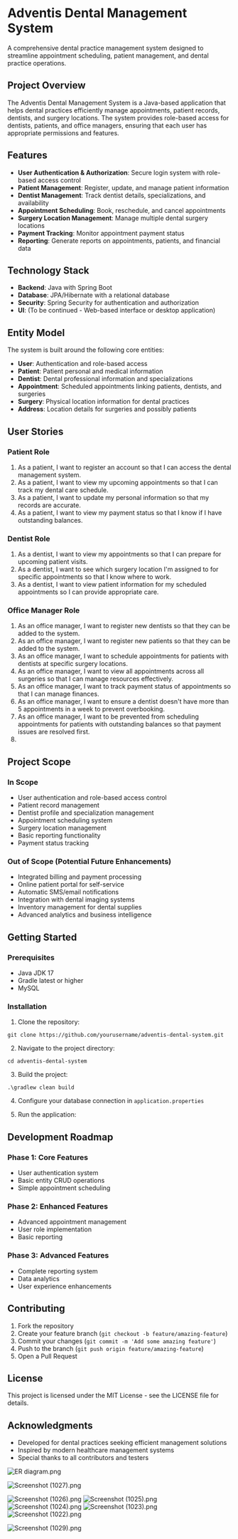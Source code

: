 # Adventis Dental Management System

A comprehensive dental practice management system designed to streamline appointment scheduling, patient management, and dental practice operations.

## Project Overview

The Adventis Dental Management System is a Java-based application that helps dental practices efficiently manage appointments, patient records, dentists, and surgery locations. The system provides role-based access for dentists, patients, and office managers, ensuring that each user has appropriate permissions and features.

## Features

- **User Authentication & Authorization**: Secure login system with role-based access control
- **Patient Management**: Register, update, and manage patient information
- **Dentist Management**: Track dentist details, specializations, and availability
- **Appointment Scheduling**: Book, reschedule, and cancel appointments
- **Surgery Location Management**: Manage multiple dental surgery locations
- **Payment Tracking**: Monitor appointment payment status
- **Reporting**: Generate reports on appointments, patients, and financial data

## Technology Stack

- **Backend**: Java with Spring Boot
- **Database**: JPA/Hibernate with a relational database
- **Security**: Spring Security for authentication and authorization
- **UI**: (To be continued - Web-based interface or desktop application)

## Entity Model

The system is built around the following core entities:

- **User**: Authentication and role-based access
- **Patient**: Patient personal and medical information
- **Dentist**: Dental professional information and specializations
- **Appointment**: Scheduled appointments linking patients, dentists, and surgeries
- **Surgery**: Physical location information for dental practices
- **Address**: Location details for surgeries and possibly patients

## User Stories

### Patient Role
1. As a patient, I want to register an account so that I can access the dental management system.
2. As a patient, I want to view my upcoming appointments so that I can track my dental care schedule.
3. As a patient, I want to update my personal information so that my records are accurate.
4. As a patient, I want to view my payment status so that I know if I have outstanding balances.

### Dentist Role
1. As a dentist, I want to view my appointments so that I can prepare for upcoming patient visits.
2. As a dentist, I want to see which surgery location I'm assigned to for specific appointments so that I know where to work.
3. As a dentist, I want to view patient information for my scheduled appointments so I can provide appropriate care.

### Office Manager Role
1. As an office manager, I want to register new dentists so that they can be added to the system.
2. As an office manager, I want to register new patients so that they can be added to the system.
3. As an office manager, I want to schedule appointments for patients with dentists at specific surgery locations.
4. As an office manager, I want to view all appointments across all surgeries so that I can manage resources effectively.
5. As an office manager, I want to track payment status of appointments so that I can manage finances.
6. As an office manager, I want to ensure a dentist doesn't have more than 5 appointments in a week to prevent overbooking.
7. As an office manager, I want to be prevented from scheduling appointments for patients with outstanding balances so that payment issues are resolved first.
8. 
## Project Scope

### In Scope

- User authentication and role-based access control
- Patient record management
- Dentist profile and specialization management
- Appointment scheduling system
- Surgery location management
- Basic reporting functionality
- Payment status tracking

### Out of Scope (Potential Future Enhancements)

- Integrated billing and payment processing
- Online patient portal for self-service
- Automatic SMS/email notifications
- Integration with dental imaging systems
- Inventory management for dental supplies
- Advanced analytics and business intelligence

## Getting Started

### Prerequisites

- Java JDK 17
- Gradle latest or higher
- MySQL

### Installation

1. Clone the repository:
```
git clone https://github.com/yourusername/adventis-dental-system.git
```

2. Navigate to the project directory:
```
cd adventis-dental-system
```

3. Build the project:
```
.\gradlew clean build
```

4. Configure your database connection in `application.properties`

5. Run the application:


## Development Roadmap

### Phase 1: Core Features
- User authentication system
- Basic entity CRUD operations
- Simple appointment scheduling

### Phase 2: Enhanced Features
- Advanced appointment management
- User role implementation
- Basic reporting

### Phase 3: Advanced Features
- Complete reporting system
- Data analytics
- User experience enhancements

## Contributing

1. Fork the repository
2. Create your feature branch (`git checkout -b feature/amazing-feature`)
3. Commit your changes (`git commit -m 'Add some amazing feature'`)
4. Push to the branch (`git push origin feature/amazing-feature`)
5. Open a Pull Request

## License

This project is licensed under the MIT License - see the LICENSE file for details.

## Acknowledgments

- Developed for dental practices seeking efficient management solutions
- Inspired by modern healthcare management systems
- Special thanks to all contributors and testers


![ER diagram.png](..%2FER%20diagram.png)

![Screenshot (1027).png](..%2F..%2F..%2F..%2FPictures%2FScreenshots%2FScreenshot%20%281027%29.png)

![Screenshot (1026).png](..%2F..%2F..%2F..%2FPictures%2FScreenshots%2FScreenshot%20%281026%29.png)
![Screenshot (1025).png](..%2F..%2F..%2F..%2FPictures%2FScreenshots%2FScreenshot%20%281025%29.png)
![Screenshot (1024).png](..%2F..%2F..%2F..%2FPictures%2FScreenshots%2FScreenshot%20%281024%29.png)
![Screenshot (1023).png](..%2F..%2F..%2F..%2FPictures%2FScreenshots%2FScreenshot%20%281023%29.png)
![Screenshot (1022).png](..%2F..%2F..%2F..%2FPictures%2FScreenshots%2FScreenshot%20%281022%29.png)

![Screenshot (1029).png](..%2F..%2F..%2F..%2FPictures%2FScreenshots%2FScreenshot%20%281029%29.png)
